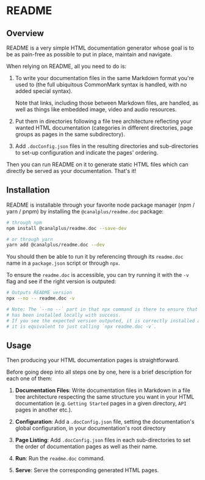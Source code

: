 # README

## Overview

README is a very simple HTML documentation generator whose goal is to be as
pain-free as possible to put in place, maintain and navigate.

When relying on README, all you need to do is:

1. To write your documentation files in the same Markdown format you're used to
   (the full ubiquitous CommonMark syntax is handled, with no added special
   syntax).

   Note that links, including those between Markdown files, are handled, as well
   as things like embedded image, video and audio resources.

2. Put them in directories following a file tree architecture reflecting your
   wanted HTML documentation (categories in different directories, page groups
   as pages in the same subdirectory).

3. Add `.docConfig.json` files in the resulting directories and sub-directories
   to set-up configuration and indicate the pages' ordering.

Then you can run README on it to generate static HTML files which can directly
be served as your documentation. That's it!

## Installation

README is installable through your favorite node package manager (npm / yarn /
pnpm) by installing the `@canalplus/readme.doc` package:

```sh
# through npm
npm install @canalplus/readme.doc --save-dev

# or through yarn
yarn add @canalplus/readme.doc --dev
```

You should then be able to run it by referencing through its `readme.doc` name
in a `package.json` script or through `npx`.

To ensure the `readme.doc` is accessible, you can try running it with the `-v`
flag and see if the right version is outputed:

```sh
# Outputs README version
npx --no -- readme.doc -v

# Note: The `--no --` part in that npx command is there to ensure that README
# has been installed locally with success.
# If you see the expected version outputed, it is correctly installed and
# it is equivalent to just calling `npx readme.doc -v`.
```

## Usage

Then producing your HTML documentation pages is straightforward.

Before going deep into all steps one by one, here is a brief description for
each one of them:

1. **Documentation Files**: Write documentation files in Markdown in a file tree
   architecture respecting the same structure you want in your HTML
   documentation (e.g. `Getting Started` pages in a given directory, `API` pages
   in another etc.).

2. **Configuration**: Add a `.docConfig.json` file, setting the documentation's
   global configuration, in your documentation's root directory

3. **Page Listing**: Add `.docConfig.json` files in each sub-directories to set
   the order of documentation pages as well as their name.

4. **Run**: Run the `readme.doc` command.

5. **Serve**: Serve the corresponding generated HTML pages.

